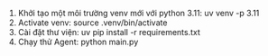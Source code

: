 1. Khởi tạo một môi trường venv mới với python 3.11: uv venv -p 3.11
2. Activate venv: source .venv/bin/activate
3. Cài đặt thư viện: uv pip install -r requirements.txt
4. Chạy thử Agent: python main.py
